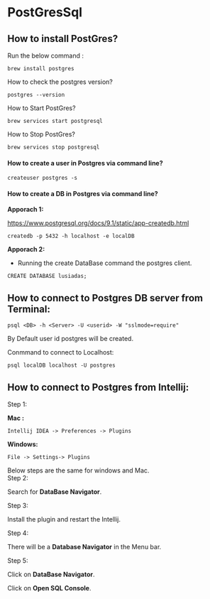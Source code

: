 # PostGresSql

## How to install PostGres?

Run the below command :

```
brew install postgres

```

How to check the postgres version?  

```
postgres --version
```

How to Start PostGres?

```
brew services start postgresql
```

How to Stop PostGres?

```
brew services stop postgresql
```

#### How to create a user in Postgres via command line?

```
createuser postgres -s
```


#### How to create a DB in Postgres via command line?

**Apporach 1:**

https://www.postgresql.org/docs/9.1/static/app-createdb.html

```
createdb -p 5432 -h localhost -e localDB

```

**Apporach 2:**

- Running  the create DataBase command the postgres client.

```
CREATE DATABASE lusiadas;

```

## How to connect to Postgres DB server from Terminal:

```
psql <DB> -h <Server> -U <userid> -W "sslmode=require"
```

By Default user id postgres will be created.

Conmmand to connect to Localhost:  

```
psql localDB localhost -U postgres
```

## How to connect to Postgres from Intellij:

Step 1:  

**Mac :**

```
Intellij IDEA -> Preferences -> Plugins
```

**Windows:**  

```
File -> Settings-> Plugins  
```

Below steps are the same for windows and Mac.  
Step 2:  

Search for **DataBase Navigator**.

Step 3:  

Install the plugin and restart the Intellij.

Step 4:  

There will be a **Database Navigator** in the Menu bar.

Step 5:  

Click on **DataBase Navigator**.   

Click on  **Open SQL Console**.  
